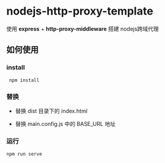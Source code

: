 # nodejs-http-proxy-template
使用 **express** + **http-proxy-middleware** 搭建 nodejs跨域代理

## 如何使用

### install

```
 npm install
```
### 替换
- 替换 dist 目录下的 index.html

- 替换 main.config.js 中的 BASE_URL 地址

### 运行

```
npm run serve
```